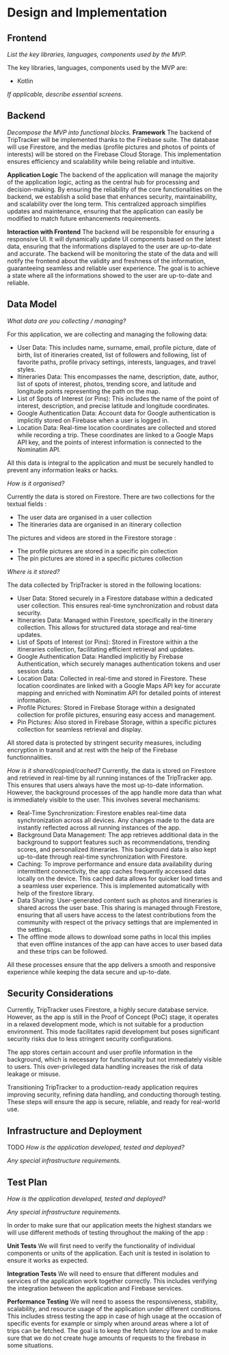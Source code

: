 # Design and Implementation

## Frontend

*List the key libraries, languages, components used by the MVP.*

The key libraries, languages, components used by the MVP are:
- Kotlin

*If applicable, describe essential screens.*

## Backend

*Decompose the MVP into functional blocks.*
**Framework**
The backend of TripTracker will be implemented thanks to the Firebase suite. The database will use Firestore, and the medias (profile pictures and photos of points of interests) will be stored on the Firebase Cloud Storage. This implementation ensures efficiency and scalability while being reliable and intuitive. 

**Application Logic** 
The backend of the application will manage the majority of the application logic, acting as the central hub for processing and decision-making. By ensuring the reliability of the core functionalities on the backend, we establish a solid base that enhances security, maintainability, and scalability over the long term. This centralized approach simplifies updates and maintenance, ensuring that the application can easily be modified to match future enhancements requirements.

**Interaction with Frontend**
The backend will be responsible for ensuring a responsive UI. It will dynamically update UI components based on the latest data, ensuring that the informations displayed to the user are up-to-date and accurate. The backend will be monitoring the state of the data and will notify the frontend about the validity and freshness of the information, guaranteeing  seamless and reliable user experience. The goal is to achieve a state where all the informations showed to the user are up-to-date and reliable. 

## Data Model

*What data are you collecting / managing?*

For this application, we are collecting and managing the following data:

- User Data: This includes name, surname, email, profile picture, date of birth, list of itineraries created, list of followers and following, list of favorite paths, profile privacy settings, interests, languages, and travel styles.
- Itineraries Data: This encompasses the name, description, date, author, list of spots of interest, photos, trending score, and latitude and longitude points representing the path on the map.
- List of Spots of Interest (or Pins): This includes the name of the point of interest, description, and precise latitude and longitude coordinates.
- Google Authentication Data: Account data for Google authentication is implicitly stored on Firebase when a user is logged in.
- Location Data: Real-time location coordinates are collected and stored while recording a trip. These coordinates are linked to a Google Maps API key, and the points of interest information is connected to the Nominatim API.

All this data is integral to the application and must be securely handled to prevent any information leaks or hacks.

*How is it organised?*

Currently the data is stored on Firestore. There are two collections for the textual fields : 
- The user data are organised in a user collection 
- The itineraries data are organised in an itinerary collection

The pictures and videos are stored in the Firestore storage : 
- The profile pictures are stored in a specific pin collection
- The pin pictures are stored in a specific pictures collection


*Where is it stored?*

The data collected by TripTracker is stored in the following locations:

- User Data: Stored securely in a Firestore database within a dedicated user collection. This ensures real-time synchronization and robust data security.
- Itineraries Data: Managed within Firestore, specifically in the itinerary collection. This allows for structured data storage and real-time updates.
- List of Spots of Interest (or Pins): Stored in Firestore within a the itineraries collection, facilitating efficient retrieval and updates.
- Google Authentication Data: Handled implicitly by Firebase Authentication, which securely manages authentication tokens and user session data.
- Location Data: Collected in real-time and stored in Firestore. These location coordinates are linked with a Google Maps API key for accurate mapping and enriched with Nominatim API for detailed points of interest information.
- Profile Pictures: Stored in Firebase Storage within a designated collection for profile pictures, ensuring easy access and management.
- Pin Pictures: Also stored in Firebase Storage, within a specific pictures collection for seamless retrieval and display.

All stored data is protected by stringent security measures, including encryption in transit and at rest with the help of the Firebase functionnalities.

*How is it shared/copied/cached?*
Currently, the data is stored on Firestore and retrieved in real-time by all running instances of the TripTracker app. This ensures that users always have the most up-to-date information. However, the background processes of the app handle more data than what is immediately visible to the user. This involves several mechanisms:

- Real-Time Synchronization: Firestore enables real-time data synchronization across all devices. Any changes made to the data are instantly reflected across all running instances of the app.
- Background Data Management: The app retrieves additional data in the background to support features such as recommendations, trending scores, and personalized itineraries. This background data is also kept up-to-date through real-time synchronization with Firestore.
- Caching: To improve performance and ensure data availability during intermittent connectivity, the app caches frequently accessed data locally on the device. This cached data allows for quicker load times and a seamless user experience. This is implemented automatically with help of the firestore library. 
- Data Sharing: User-generated content such as photos and itineraries is shared across the user base. This sharing is managed through Firestore, ensuring that all users have access to the latest contributions from the community with respect ot the privacy settings that are implemented in the settings.
- The offline mode allows to download some paths in local this implies that even offline instances of the app can have acces to user based data and these trips can be followed. 

All these processes ensure that the app delivers a smooth and responsive experience while keeping the data secure and up-to-date.

## Security Considerations
Currently, TripTracker uses Firestore, a highly secure database service. However, as the app is still in the Proof of Concept (PoC) stage, it operates in a relaxed development mode, which is not suitable for a production environment. This mode facilitates rapid development but poses significant security risks due to less stringent security configurations.

The app stores certain account and user profile information in the background, which is necessary for functionality but not immediately visible to users. This over-privileged data handling increases the risk of data leakage or misuse.

Transitioning TripTracker to a production-ready application requires improving security, refining data handling, and conducting thorough testing. These steps will ensure the app is secure, reliable, and ready for real-world use.


## Infrastructure and Deployment
TODO
*How is the application developed, tested and deployed?*

*Any special infrastructure requirements.*

## Test Plan

*How is the application developed, tested and deployed?*

*Any special infrastructure requirements.*

In order to make sure that our application meets the highest standars we will use different methods of testing throughout the making of the app :

**Unit Tests**  We will first need to verify the functionality of individual components or units of the application. Each unit is tested in isolation to ensure it works as expected.

**Integration Tests**  We will need to ensure that different modules and services of the application work together correctly. This includes verifying the integration between the application and Firebase services.

**Performance Testing**  We will need to assess the responsiveness, stability, scalability, and resource usage of the application under different conditions. This includes stress testing the app in case of high usage at the occasion of specific events for example or simply when around areas where a lot of trips can be fetched. The goal is to keep the fetch latency low and to make sure that we do not create huge amounts of requests to the firebase in some situations.

